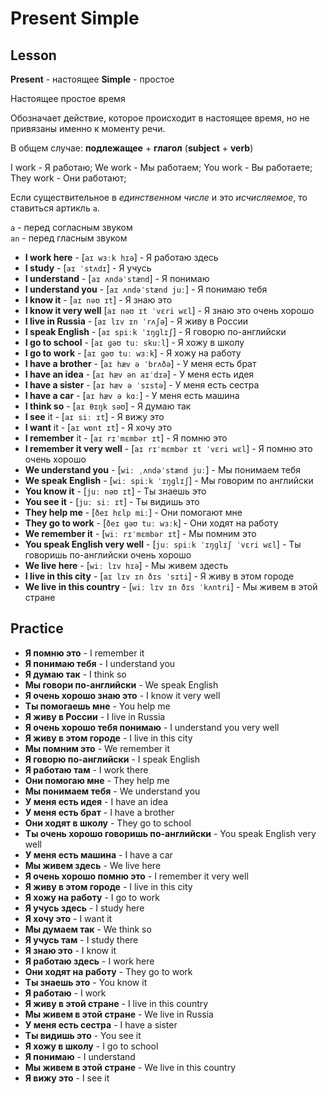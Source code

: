 # Present Simple

## Lesson

**Present** - настоящее
**Simple** - простое

Настоящее простое время

Обозначает действие, которое происходит в настоящее время, но не привязаны именно к моменту речи.

В общем случае: **подлежащее** + **глагол** (**subject** + **verb**)

I work - Я работаю; 
We work - Мы работаем; 
You work - Вы работаете;
They work - Они работают;

Если существительное в *единственном числе* и это *исчисляемое*, то ставиться артикль `a`.

`a` - перед согласным звуком  
`an` - перед гласным звуком

- **I work here** - [`aɪ wɜːk hɪə`] - Я работаю здесь  
- **I study** - [`aɪ ˈstʌdɪ`] - Я учусь 
- **I understand** - [`aɪ ʌndəˈstænd`] - Я понимаю  
- **I understand you** - [`aɪ ʌndəˈstænd juː`] - Я понимаю тебя  
- **I know it** - [`aɪ nəʊ ɪt`] - Я знаю это  
- **I know it very well** [`aɪ nəʊ ɪt ˈvɛri wɛl`] - Я знаю это очень хорошо  
- **I live in Russia** - [`aɪ lɪv ɪn ˈrʌʃə`] - Я живу в России  
- **I speak English** - [`aɪ spiːk ˈɪŋɡlɪʃ`] - Я говорю по-английски  
- **I go to school** - [`aɪ ɡəʊ tuː skuːl`] - Я хожу в школу  
- **I go to work** - [`aɪ ɡəʊ tuː wɜːk`] - Я хожу на работу  
- **I have a brother** - [`aɪ hæv ə ˈbrʌðə`] - У меня есть брат  
- **I have an idea** - [`aɪ hæv ən aɪˈdɪə`] - У меня есть идея  
- **I have a sister** - [`aɪ hæv ə ˈsɪstə`] - У меня есть сестра
- **I have a car** - [`aɪ hæv ə kɑː`] - У меня есть машина
- **I think so** - [`aɪ θɪŋk səʊ`] - Я думаю так
- **I see** it - [`aɪ siː ɪt`] - Я вижу это
- **I want** it - [`aɪ wɒnt ɪt`] - Я хочу это
- **I remember** it - [`aɪ rɪˈmɛmbər ɪt`] - Я помню это
- **I remember it very well** - [`aɪ rɪˈmɛmbər ɪt ˈvɛri wɛl`] - Я помню это очень хорошо
- **We understand you** - [`wiː ˌʌndəˈstænd juː`] - Мы понимаем тебя
- **We speak English** - [`wiː spiːk ˈɪŋɡlɪʃ`] - Мы говорим по английски
- **You know it** - [`juː nəʊ ɪt`] - Ты знаешь это
- **You see it** - [`juː siː ɪt`] - Ты видишь это
- **They help me** - [`ðeɪ hɛlp miː`] - Они помогают мне
- **They go to work** - [`ðeɪ ɡəʊ tuː wɜːk`] - Они ходят на работу
- **We remember it** - [`wiː rɪˈmɛmbər ɪt`] - Мы помним это
- **You speak English very well** - [`juː spiːk ˈɪŋɡlɪʃ ˈvɛri wɛl`] - Ты говоришь по-английски очень хорошо
- **We live here** - [`wiː lɪv hɪə`] - Мы живем здесть
- **I live in this city** - [`aɪ lɪv ɪn ðɪs ˈsɪti`] - Я живу в этом городе
- **We live in this country** - [`wiː lɪv ɪn ðɪs ˈkʌntri`] - Мы живем в этой стране

## Practice

- **Я помню это** - I remember it
- **Я понимаю тебя** - I understand you
- **Я думаю так** - I think so
- **Мы говори по-английски** - We speak English
- **Я очень хорошо знаю это** - I know it very well
- **Ты помогаешь мне** - You help me
- **Я живу в России** - I live in Russia
- **Я очень хорошо тебя понимаю** - I understand you very well
- **Я живу в этом городе** - I live in this city
- **Мы помним это** - We remember it
- **Я говорю по-английски** - I speak English
- **Я работаю там** - I work there
- **Они помогаю мне** - They help me
- **Мы понимаем тебя** - We understand you
- **У меня есть идея** - I have an idea
- **У меня есть брат** - I have a brother
- **Они ходят в школу** - They go to school
- **Ты очень хорошо говоришь по-английски** - You speak English very well
- **У меня есть машина** - I have a car
- **Мы живем здесь** - We live here
- **Я очень хорошо помню это** - I remember it very well
- **Я живу в этом городе** - I live in this city
- **Я хожу на работу** - I go to work
- **Я учусь здесь** - I study here
- **Я хочу это** - I want it
- **Мы думаем так** - We think so
- **Я учусь там** - I study there
- **Я знаю это** - I know it
- **Я работаю здесь** - I work here
- **Они ходят на работу** - They go to work
- **Ты знаешь это** - You know it
- **Я работаю** - I work
- **Я живу в этой стране** - I live in this country
- **Мы живем в этой стране** - We live in Russia
- **У меня есть сестра** - I have a sister
- **Ты видишь это** - You see it
- **Я хожу в школу** - I go to school
- **Я понимаю** - I understand
- **Мы живем в этой стране** - We live in this country
- **Я вижу это** - I see it